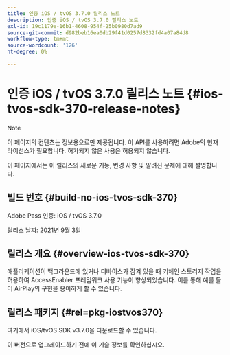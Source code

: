 ```yaml
---
title: 인증 iOS / tvOS 3.7.0 릴리스 노트
description: 인증 iOS / tvOS 3.7.0 릴리스 노트
exl-id: 19c1179e-16b1-4608-954f-25b0980d7ad9
source-git-commit: d982beb16ea0db29f41d0257d8332fd4a07a84d8
workflow-type: tm+mt
source-wordcount: '126'
ht-degree: 0%

---
```


# 인증 iOS / tvOS 3.7.0 릴리스 노트 {#ios-tvos-sdk-370-release-notes}

>[!NOTE]
>
>이 페이지의 컨텐츠는 정보용으로만 제공됩니다. 이 API를 사용하려면 Adobe의 현재 라이선스가 필요합니다. 허가되지 않은 사용은 허용되지 않습니다.

이 페이지에서는 이 릴리스의 새로운 기능, 변경 사항 및 알려진 문제에 대해 설명합니다.

## 빌드 번호 {#build-no-ios-tvos-sdk-370}

Adobe Pass 인증: iOS / tvOS 3.7.0

릴리스 날짜: 2021년 9월 3일



## 릴리스 개요 {#overview-ios-tvos-sdk-370}

애플리케이션이 백그라운드에 있거나 디바이스가 잠겨 있을 때 키체인 스토리지 작업을 허용하여 AccessEnabler 프레임워크 사용 기능이 향상되었습니다. 이를 통해 예를 들어 AirPlay의 구현을 용이하게 할 수 있습니다.

## 릴리스 패키지 {#rel=pkg-iostvos370}

여기에서 iOS/tvOS SDK v3.7.0을 다운로드할 수 있습니다.

이 버전으로 업그레이드하기 전에 이 기술 정보를 확인하십시오.
